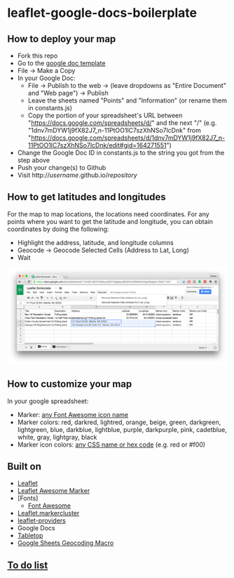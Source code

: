 # leaflet-google-docs-boilerplate


## How to deploy your map

* Fork this repo
* Go to the [google doc template](https://docs.google.com/spreadsheets/d/1I1bHQTUNCPHD6AuyNQfYV6g0qqJI8OjF9UHP9MW4XYg/edit?usp=sharing)
* File -> Make a Copy
* In your Google Doc:
  * File -> Publish to the web -> (leave dropdowns as "Entire Document" and "Web page") -> Publish
  * Leave the sheets named "Points" and "Information" (or rename them in constants.js)
  * Copy the portion of your spreadsheet's URL between "https://docs.google.com/spreadsheets/d/" and the next "/" (e.g. "1dnv7mDYW1j9fX82J7\_n-11PtOO1lC7szXhNSo7lcDnk" from "https://docs.google.com/spreadsheets/d/1dnv7mDYW1j9fX82J7_n-11PtOO1lC7szXhNSo7lcDnk/edit#gid=164271551")
* Change the Google Doc ID in constants.js to the string you got from the step above
* Push your change(s) to Github
* Visit http://*username*.github.io/*repository*

## How to get latitudes and longitudes
For the map to map locations, the locations need coordinates. For any points where you want to get the latitude and longitude, you can obtain coordinates by doing the following:

* Highlight the address, latitude, and longitude columns
* Geocode -> Geocode Selected Cells (Address to Lat, Long)
* Wait

![Geocoding](documentation/geocoding.png)

## How to customize your map

In your google spreadsheet:

* Marker: [any Font Awesome icon name](https://fortawesome.github.io/Font-Awesome/icons/)
* Marker colors: red, darkred, lightred, orange, beige, green, darkgreen, lightgreen, blue, darkblue, lightblue, purple, darkpurple, pink, cadetblue, white, gray, lightgray, black
* Marker icon colors: [any CSS name or hex code](http://www.w3schools.com/colors/colors_names.asp) (e.g. red or #f00)

## Built on 

* [Leaflet](http://leafletjs.com/reference.html)
* [Leaflet Awesome Marker](https://github.com/lvoogdt/Leaflet.awesome-markers)
* [Fonts]
	* [Font Awesome](https://fortawesome.github.io/Font-Awesome/)
* [Leaflet.markercluster](https://github.com/Leaflet/Leaflet.markercluster)
* [leaflet-providers](https://github.com/leaflet-extras/leaflet-providers)
* Google Docs
* [Tabletop](https://github.com/jsoma/tabletop)
* [Google Sheets Geocoding Macro](https://github.com/nuket/google-sheets-geocoding-macro)

## [To do list](https://waffle.io/ProximityViz/leaflet-google-docs-boilerplate)
